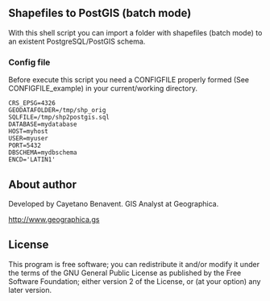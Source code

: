 ## Shapefiles to PostGIS (batch mode)
With this shell script you can import a folder with shapefiles (batch mode) to an existent PostgreSQL/PostGIS schema.

### Config file
Before execute this script you need a CONFIGFILE properly formed (See CONFIGFILE_example) in your current/working directory.

```
CRS_EPSG=4326
GEODATAFOLDER=/tmp/shp_orig
SQLFILE=/tmp/shp2postgis.sql
DATABASE=mydatabase
HOST=myhost
USER=myuser
PORT=5432
DBSCHEMA=mydbschema
ENCD='LATIN1'
```

## About author
Developed by Cayetano Benavent.
GIS Analyst at Geographica.

http://www.geographica.gs


## License
This program is free software; you can redistribute it and/or modify
it under the terms of the GNU General Public License as published by
the Free Software Foundation; either version 2 of the License, or
(at your option) any later version.
